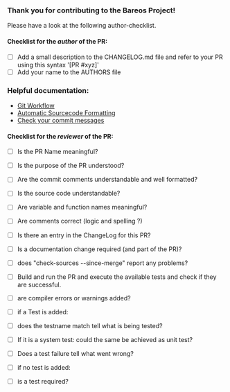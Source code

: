### Thank you for contributing to the Bareos Project!

Please have a look at the following author-checklist. 

#### Checklist for the _author_ of the PR:

- [ ] Add a small description to the CHANGELOG.md file and refer to your PR using this syntax '[PR #xyz]'
- [ ] Add your name to the AUTHORS file

### Helpful documentation:

- [Git Workflow](https://docs.bareos.org/DeveloperGuide/gitworkflow.html)
- [Automatic Sourcecode Formatting](https://docs.bareos.org/DeveloperGuide/generaldevel.html#automatic-sourcecode-formatting)
- [Check your commit messages](https://docs.bareos.org/DeveloperGuide/gitworkflow.html#commits)



#### Checklist for the _reviewer_ of the PR:

- [ ] Is the PR Name meaningful?
- [ ] Is the purpose of the PR understood?
- [ ] Are the commit comments understandable and well formatted?
- [ ] Is the source code understandable?
- [ ] Are variable and function names meaningful?
- [ ] Are comments correct (logic and spelling ?)
- [ ] Is there an entry in the ChangeLog for this PR?
- [ ] Is a documentation change required (and part of the PR)?
- [ ] does "check-sources --since-merge" report any problems? 
    
- [ ] Build and run the PR and execute the available tests and check if they are successful.
- [ ] are compiler errors or warnings added?

- [ ] if a Test is added:
- [ ]   does the testname match tell what is being tested?
- [ ]   If it is a system test: could the same be achieved as unit test?
- [ ]   Does a test failure tell what went wrong?
- [ ]   if no test is added:
- [ ]   is a test required? 
